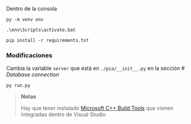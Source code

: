 Dentro de la consola

```shell
py -m venv env
```

```shell
.\env\Scripts\activate.bat
```

```shell
pip install -r requirements.txt
```

### Modificaciones

Cambia la variable `server` que está en `./pia/__init__.py` en la sección _# Database connection_

```shell
py run.py
```

> **Notas**
>
> Hay que tener instalado [Microsoft C++ Build Tools](https://visualstudio.microsoft.com/es/visual-cpp-build-tools/) que vienen integradas dentro de Visual Studio
